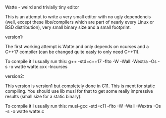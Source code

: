 Watte - weird and trivially tiny editor

This is an attempt to write a very small editor with no ugly dependencis (well,
except these libs/compilers which are part of nearly every Linux or BSD
distribution), very small binary size and a small footprint.

version1:

The first working attempt is Watte and only depends on ncurses and a C++17
compiler (can be changed quite easly to only need C++11).

To compile it I usually run this:
g++ -std=c++17 -flto -W -Wall -Wextra -Os -s -o watte watte.cxx -lncurses

version2:

This version is version1 but completely done in C11. This is ment for static
compiling. You should use lib musl for that to get some really impressive
results (small size for a static binary).

To compile it I usually run this:
musl-gcc -std=c11 -flto -W -Wall -Wextra -Os -s -o watte watte.c

